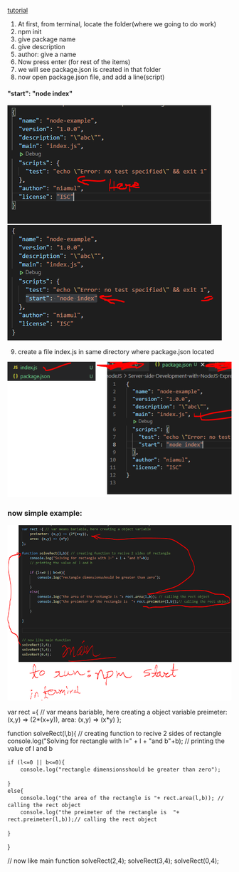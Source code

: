 <a href="https://www.coursera.org/learn/server-side-nodejs/lecture/dUnyG/exercise-video-understanding-node-modules">tutorial</a>

1. At first, from terminal, locate the folder(where we going to do work)<br> 
2. npm init
3. give package name
4. give description 
5. author: give a name
6. Now press enter (for rest of the items)
7. we will see package.json is created in that folder
8. now open package.json file, and add a line(script)<br> 

#### "start": "node index"
<img width="" src= "pic/Capture.PNG"/>
<img width="" src= "pic/Capture2.PNG"/>

9. create a file index.js in same directory where package.json located
<img width="" src= "pic/Capture3.PNG"/>

### now simple example:

<img width="" src= "pic/Capture4.PNG"/>

var rect ={ // var means bariable, here creating a object variable 
    preimeter: (x,y) => (2*(x+y)),
    area: (x,y) => (x*y)
};

function solveRect(l,b){ // creating function to recive 2 sides of rectangle
    console.log("Solving for rectangle with l=" + l + "and b"+b); 
    // printing the value of l and b

    if (l<=0 || b<=0){
        console.log("rectangle dimensionsshould be greater than zero");

    }
    else{
        console.log("the area of the rectangle is "+ rect.area(l,b)); // calling the rect object
        console.log("the preimeter of the rectangle is  "+ rect.preimeter(l,b));// calling the rect object

    }

}



// now like main function
solveRect(2,4);
solveRect(3,4);
solveRect(0,4);
